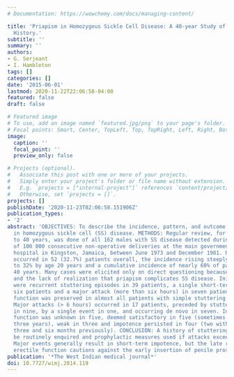 ```yaml
---
# Documentation: https://wowchemy.com/docs/managing-content/

title: 'Priapism in Homozygous Sickle Cell Disease: A 40-year Study of the Natural
  History.'
subtitle: ''
summary: ''
authors:
- G. Serjeant
- I. Hambleton
tags: []
categories: []
date: '2015-06-01'
lastmod: 2020-11-22T22:06:58-04:00
featured: false
draft: false

# Featured image
# To use, add an image named `featured.jpg/png` to your page's folder.
# Focal points: Smart, Center, TopLeft, Top, TopRight, Left, Right, BottomLeft, Bottom, BottomRight.
image:
  caption: ''
  focal_point: ''
  preview_only: false

# Projects (optional).
#   Associate this post with one or more of your projects.
#   Simply enter your project's folder or file name without extension.
#   E.g. `projects = ["internal-project"]` references `content/project/deep-learning/index.md`.
#   Otherwise, set `projects = []`.
projects: []
publishDate: '2020-11-23T02:06:58.151906Z'
publication_types:
- '2'
abstract: 'OBJECTIVES: To describe the incidence, pattern, and outcome of priapism
  in homozygous sickle cell (SS) disease. METHODS: Regular review, for periods up
  to 40 years, was done of all 162 males with SS disease detected during the screening
  of 100 000 consecutive non-operative deliveries at the main government maternity
  hospital in Kingston, Jamaica, between June 1973 and December 1981. RESULTS: Priapism
  occurred in 52 (32.7%) patients overall, the incidence rising steeply in late adolescence
  to 32% by age 20 years and a cumulative incidence of nearly 60% of patients by age
  40 years. Many cases were elicited only on direct questioning because of embarrassment
  and the lack of realization that priapism complicates SS disease. Initial events
  were recurrent stuttering episodes in 39 patients, a single short-term event in
  six patients and a major attack (more than six hours) in seven patients. Erectile
  function was preserved in almost all patients with simple stuttering or single events.
  Major attacks (> 6 hours) occurred in 17 patients, preceded by stuttering episodes
  in nine, by a single event in one, and occurring de novo in seven. In these, erectile
  function was unknown in five, deemed satisfactory in five (sometimes improving over
  three years), weak in three and impotence persisted in four (two with major attacks
  three and six months previously). CONCLUSION: A history of stuttering priapism should
  be routinely enquired and prophylactic measures used if attacks exceed once weekly.
  Major events generally result in short-term impotence, but the late recovery of
  erectile function cautions against the early insertion of penile prostheses.'
publication: '*The West Indian medical journal*'
doi: 10.7727/wimj.2014.119
---
```

